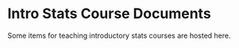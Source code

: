 # Intro Stats Course Documents

Some items for teaching introductory stats courses are hosted here.

